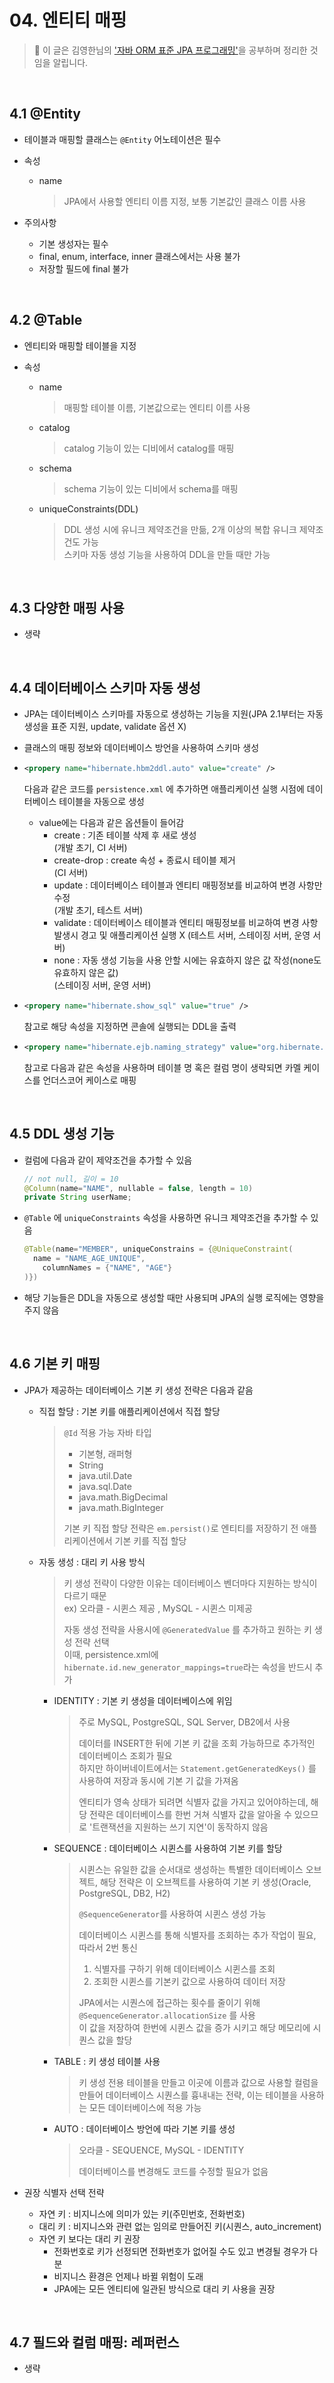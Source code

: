 # 04. 엔티티 매핑

> 🐣  이 글은 김영한님의 ['자바 ORM 표준 JPA 프로그래밍'](https://www.inflearn.com/course/ORM-JPA-Basic)을 공부하며 정리한 것임을 알립니다.

<br>

## 4.1 @Entity

* 테이블과 매핑할 클래스는 `@Entity` 어노테이션은 필수

* 속성

  * name

    > JPA에서 사용할 엔티티 이름 지정, 보통 기본값인 클래스 이름 사용

* 주의사항

  * 기본 생성자는 필수
  * final, enum, interface, inner 클래스에서는 사용 불가
  * 저장할 필드에 final 불가

<br>

## 4.2 @Table

* 엔티티와 매핑할 테이블을 지정

* 속성

  * name

    > 매핑할 테이블 이름, 기본값으로는 엔티티 이름 사용

  * catalog

    > catalog 기능이 있는 디비에서 catalog를 매핑

  * schema

    > schema 기능이 있는 디비에서 schema를 매핑

  * uniqueConstraints(DDL)

    > DDL 생성 시에 유니크 제약조건을 만듦, 2개 이상의 복합 유니크 제약조건도 가능  
    > 스키마 자동 생성 기능을 사용하여 DDL을 만들 때만 가능

<br>

## 4.3 다양한 매핑 사용

- 생략

<br>

## 4.4 데이터베이스 스키마 자동 생성

* JPA는 데이터베이스 스키마를 자동으로 생성하는 기능을 지원(JPA 2.1부터는 자동 생성을 표준 지원, update, validate 옵션 X)

* 클래스의 매핑 정보와 데이터베이스 방언을 사용하여 스키마 생성

* ```xml
  <propery name="hibernate.hbm2ddl.auto" value="create" />
  ```

  다음과 같은 코드를 `persistence.xml` 에 추가하면 애플리케이션 실행 시점에 데이터베이스 테이블을 자동으로 생성

  * value에는 다음과 같은 옵션들이 들어감
    * create : 기존 테이블 삭제 후 새로 생성  
      (개발 초기, CI 서버)
    * create-drop : create 속성 + 종료시 테이블 제거  
      (CI 서버)
    * update : 데이터베이스 테이블과 엔티티 매핑정보를 비교하여 변경 사항만 수정  
      (개발 초기, 테스트 서버)
    * validate : 데이터베이스 테이블과 엔티티 매핑정보를 비교하여 변경 사항 발생시 경고 및 애플리케이션 실행 X (테스트 서버, 스테이징 서버, 운영 서버)
    * none : 자동 생성 기능을 사용 안할 시에는 유효하지 않은 값 작성(none도 유효하지 않은 값)  
      (스테이징 서버, 운영 서버)

* ```xml
  <propery name="hibernate.show_sql" value="true" />
  ```

  참고로 해당 속성을 지정하면 콘솔에 실행되는 DDL을 출력

* ```xml
  <propery name="hibernate.ejb.naming_strategy" value="org.hibernate.cfg.ImproveNamingStrategy" />
  ```

  참고로 다음과 같은 속성을 사용하며 테이블 명 혹은 컬럼 명이 생략되면 카멜 케이스를 언더스코어 케이스로 매핑

<br>

## 4.5 DDL 생성 기능

* 컬럼에 다음과 같이 제약조건을 추가할 수 있음

  ```java
  // not null, 길이 = 10
  @Column(name="NAME", nullable = false, length = 10)
  private String userName;
  ```

* `@Table` 에 `uniqueConstraints` 속성을 사용하면 유니크 제약조건을 추가할 수 있음

  ```java
  @Table(name="MEMBER", uniqueConstrains = {@UniqueConstraint(
  	name = "NAME_AGE_UNIQUE",
      columnNames = {"NAME", "AGE"}
  )})

* 해당 기능들은 DDL을 자동으로 생성할 때만 사용되며 JPA의 실행 로직에는 영향을 주지 않음

<br>

## 4.6 기본 키 매핑

* JPA가 제공하는 데이터베이스 기본 키 생성 전략은 다음과 같음

  * 직접 할당 : 기본 키를 애플리케이션에서 직접 할당

    > `@Id` 적용 가능 자바 타입
    >
    > * 기본형, 래퍼형
    > * String
    > * java.util.Date
    > * java.sql.Date
    > * java.math.BigDecimal
    > * java.math.BigInteger
    >
    > 기본 키 직접 할당 전략은 `em.persist()`로 엔티티를 저장하기 전 애플리케이션에서 기본 키를 직접 할당

  * 자동 생성 : 대리 키 사용 방식

    > 키 생성 전략이 다양한 이유는 데이터베이스 벤더마다 지원하는 방식이 다르기 때문  
    > ex) 오라클 - 시퀸스 제공 , MySQL - 시퀸스 미제공
    >
    > 자동 생성 전략을 사용시에 `@GeneratedValue` 를 추가하고 원하는 키 생성 전략 선택  
    > 이때, persistence.xml에 `hibernate.id.new_generator_mappings=true`라는 속성을 반드시 추가

    * IDENTITY : 기본 키 생성을 데이터베이스에 위임

      > 주로 MySQL, PostgreSQL, SQL Server, DB2에서 사용
      >
      > 데이터를 INSERT한 뒤에 기본 키 값을 조회 가능하므로 추가적인 데이터베이스 조회가 필요  
      > 하지만 하이버네이트에서는 `Statement.getGeneratedKeys()` 를 사용하여 저장과 동시에 기본 기 값을 가져옴
      >
      > 엔티티가 영속 상태가 되려면 식별자 값을 가지고 있어야하는데, 해당 전략은 데이터베이스를 한번 거쳐 식별자 값을 알아올 수 있으므로 '트랜잭션을 지원하는 쓰기 지연'이 동작하지 않음

    * SEQUENCE : 데이터베이스 시퀸스를 사용하여 기본 키를 할당

      > 시퀸스는 유일한 값을 순서대로 생성하는 특별한 데이터베이스 오브젝트, 해당 전략은 이 오브젝트를 사용하여 기본 키 생성(Oracle, PostgreSQL, DB2, H2)
      >
      > `@SequenceGenerator`를 사용하여 시퀸스 생성 가능
      >
      > 데이터베이스 시퀸스를 통해 식별자를 조회하는 추가 작업이 필요, 따라서 2번 통신
      >
      > 1. 식별자를 구하기 위해 데이터베이스 시퀸스를 조회
      > 2. 조회한 시퀸스를 기본키 값으로 사용하여 데이터 저장
      >
      > JPA에서는 시퀀스에 접근하는 횟수를 줄이기 위해 `@SequenceGenerator.allocationSize` 를 사용  
      > 이 값을 저장하여 한번에 시퀸스 값을 증가 시키고 해당 메모리에 시퀀스 값을 할당

    * TABLE : 키 생성 테이블 사용

      > 키 생성 전용 테이블을 만들고 이곳에 이름과 값으로 사용할 컬럼을 만들어 데이터베이스 시퀀스를 흉내내는 전략, 이는 테이블을 사용하는 모든 데이터베이스에 적용 가능

    * AUTO : 데이터베이스 방언에 따라 기본 키를 생성

      > 오라클 - SEQUENCE, MySQL - IDENTITY
      >
      > 데이터베이스를 변경해도 코드를 수정할 필요가 없음

* 권장 식별자 선택 전략

  * 자연 키 : 비지니스에 의미가 있는 키(주민번호, 전화번호)
  * 대리 키 : 비지니스와 관련 없는 임의로 만들어진 키(시퀀스, auto_increment)
  * 자연 키 보다는 대리 키 권장
    * 전화번호로 키가 선정되면 전화번호가 없어질 수도 있고 변경될 경우가 다분
    * 비지니스 환경은 언제나 바뀔 위험이 도래
    * JPA에는 모든 엔티티에 일관된 방식으로 대리 키 사용을 권장

<br>

## 4.7 필드와 컬럼 매핑: 레퍼런스

* 생략